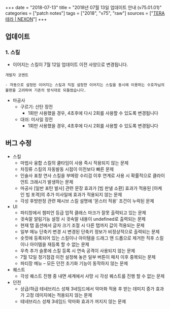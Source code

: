 +++
date = "2018-07-13"
title = "2018년 07월 13일 업데이트 안내 (v75.01.01)"
categories = ["patch notes"]
tags = ["2018", "v75", "raw"]
sources = ["[TERA 테라 | NEXON](http://tera.nexon.com/news/update/view.aspx?n4articlesn=347)"]
+++

## 업데이트

### **1.** 스킬
- 이어지는 스킬이 7월 12일 업데이트 이전 사양으로 변경됩니다.

```
개발자 코멘트

- 자동으로 설정된 이어지는 스킬과 직접 설정한 이어지는 스킬을 동시에 이용하는 수호자님의 불편을 고려하여 기존의 방식대로 되돌렸습니다.
```

- 마공사
  - 구르기: 산탄 장전
    - 1회만 사용했을 경우, 4초후에 다시 2회를 사용할 수 있도록 변경됩니다
  - 대쉬: 미사일 장전
    - 1회만 사용했을 경우, 4초후에 다시 2회를 사용할 수 있도록 변경됩니다

## 버그 수정

- 스킬
  - 마법사 융합 스킬의 쿨타임이 사용 즉시 적용되지 않는 문제
  - 차징류 스킬의 자동발동 시점이 이전보다 빠른 문제
  - 인술사 표창 연사 스킬을 부메랑 수리검 이후 연계로 사용 시 확률적으로 클라이언트 크래시가 발생하는 문제
  - 마공사 [일반 포탄 발사] 관련 문장 효과가 [빔 판넬 소환] 효과가 적용된 [아케인 빔 포격]의 추가 미사일에 효과가 적용되지 않는 문제
  - 각성 후방판정 관련 패시브 스킬 설명에 '몬스터 적용' 조건이 누락된 문제
- UI
  - 파티창에서 챔피언 등급 업적 클래스 마크가 잘못 출력되고 있는 문제
  - 귓속말 알림기능 설정 시 귓속말 내용이 undefined로 출력되는 문제
  - 현재 탭 옵션에서 글자 크기 조절 시 다른 탭까지 값이 적용되는 문제
  - 일부 메뉴 단축키 변경 시 변경된 단축키 정보가 비정상적으로 출력되는 문제
  - 숏컷에 등록되어 있는 스킬이나 아이템을 드래그 앤 드롭으로 제거한 직후 스킬이나 아이템을 재등록 할 수 없는 문제
  - 우측 추가 슬롯에 스킬 등록 시 연속 공격이 사용되지 않는 문제
  - 7월 12일 정기점검 이전 설정해 놓은 일부 버튼이 패치 이후 중복되는 문제
  - 파티장 메뉴 – 모든 던전 초기화 기능이 동작하지 않는 문제
- 퀘스트
  - 각성 퀘스트 진행 중 내면 세계에서 사망 시 각성 퀘스트를 진행 할 수 없는 문제
- 던전
  - 상급/하급 테네브리스 성채 3네임드에서 악마화 적용 후 받는 데미지 증가 효과가 고정 데미지에는 적용되지 않는 문제
  - 테네브리스 성채 3네임드 악마화 효과가 꺼지지 않는 문제
